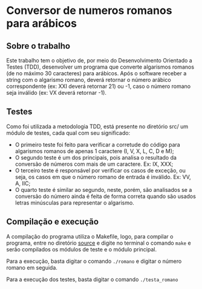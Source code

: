 # Conversor de numeros romanos para arábicos

## Sobre o trabalho
Este trabalho tem o objetivo de, por meio do Desenvolvimento Orientado a Testes (TDD), desenvolver um programa que converte algarismos romanos (de no máximo 30 caracteres) para arábicos. Após o software receber a string com o algarismo romano, deverá retornar o número arábico correspondente (ex: XXI deverá retornar 21) ou -1, caso o número romano seja inválido (ex: VX deverá retornar -1). 

## Testes
Como foi utilizada a metodologia TDD, está presente no diretório src/ um módulo de testes, cada qual com seu significado:
  - O primeiro teste foi feito para verificar a corretude do código para algarismos romanos de apenas 1 caractere (I, V, X, L, C, D e M);
  - O segundo teste é um dos principais, pois analisa o resultado da conversão de números com mais de um caractere. Ex: IX, XXX;
  - O terceiro teste é responsável por verificar os casos de exceção, ou seja, os casos em que o número romano de entrada é inválido. Ex: VV, A, IIC;
  - O quarto teste é similar ao segundo, neste, porém, são analisados se a conversão do número ainda é feita de forma correta quando são usados letras minúsculas para representar o algarismo.
  
## Compilação e execução
A compilação do programa utiliza o Makefile, logo, para compilar o programa, entre no diretório [source](src/) e digite no terminal o comando `make` e serão compilados os módulos de teste e o módulo principal.

Para a execução, basta digitar o comando `./romano` e digitar o número romano em seguida.

Para a execução dos testes, basta digitar o comando `./testa_romano`

